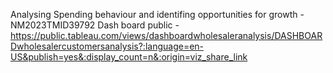 Analysing Spending behaviour and identifing opportunities for growth -NM2023TMID39792
Dash board public - https://public.tableau.com/views/dashboardwholesaleranalysis/DASHBOARDwholesalercustomersanalysis?:language=en-US&publish=yes&:display_count=n&:origin=viz_share_link
